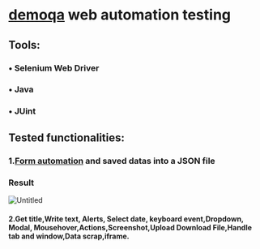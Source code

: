 # [demoqa](https://demoqa.com/automation-practice-form) web automation testing

## Tools:

### • Selenium Web Driver

### • Java

### • JUint





## Tested functionalities:

###  1.[Form automation](https://demoqa.com/automation-practice-form) and saved datas into a JSON file



### Result

![Untitled](https://user-images.githubusercontent.com/102640942/183817088-a8a08dcd-a005-4ff3-9a33-22b0a5cf272d.png)

####  2.Get title,Write text, Alerts, Select date, keyboard event,Dropdown, Modal, Mousehover,Actions,Screenshot,Upload Download File,Handle tab and window,Data scrap,iframe.
